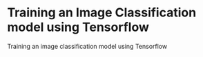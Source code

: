 # Training an Image Classification model using Tensorflow
Training an image classification model using Tensorflow

